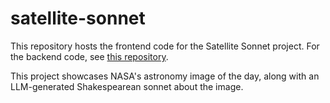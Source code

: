 # satellite-sonnet

This repository hosts the frontend code for the Satellite Sonnet project. For the backend code, see [this repository](https://github.com/alexjdean/satellite-sonnet-backend).

This project showcases NASA's astronomy image of the day, along with an LLM-generated Shakespearean sonnet about the image.
